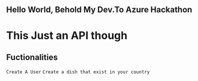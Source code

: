 ## Hello World, Behold My Dev.To Azure Hackathon
# This Just an API though

## Fuctionalities 
`Create A User`
`Create a dish that exist in your country  `